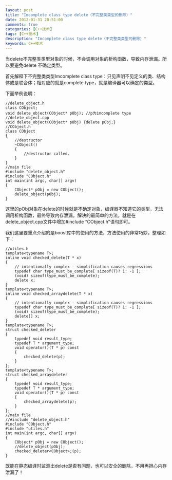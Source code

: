 ```yaml
---
layout: post
title: "Imcomplete class type delete（不完整类类型的删除）"
date: 2012-01-31 20:51:00
comments: true
categories: [C++技术]
tags: [C++技术]
description: "Imcomplete class type delete（不完整类类型的删除）"
keywords: C++技术
---
```


当delete不完整类类型对象的时候，不会调用对象的析构函数，导致内存泄漏。所以要避免delete 不确定类型。

首先解释下不完整类类型Imcomplete class type：只见声明不见定义的类、结构体或是联合体；相对应的就是complete type，就是编译器可以确定的类型。

下面举例说明：

```
//delete_object.h
class CObject;
void delete_object(CObject* pObj); //p为imcomplete type
//delete_object.cpp
void delete_object(CObject* pObj) {delete pObj;}
//CObject.h
class CObject
{
    //destructor
    ~CObject()
    {
        //destructor called.
    }
}
//main file
#include "delete_object.h"
#include "CObject.h"
int main(int argc, char[] argv)
{
    CObject* pObj = new CObject();
    delete_object(pObj);
}

```

这里的pObj对象在delete的时候就是不确定对象，编译器不知道它的类型，无法调用析构函数，最终导致内存泄漏。解决的最简单的方法，就是在delete_object.cpp文件中增加#include “CObject.h”语句即可。

我们这里要重点介绍的是boost库中的使用的方法，方法使用的非常巧妙。整理如下：
```
//utiles.h
template<typename T>;
inline void checked_delete(T * x)
{
    // intentionally complex - simplification causes regressions
    typedef char type_must_be_complete[ sizeof(T)? 1: -1 ];
    (void) sizeof(type_must_be_complete);
    delete x;
}
template<typename T>;
inline void checked_arraydelete(T * x)
{
    // intentionally complex - simplification causes regressions
    typedef char type_must_be_complete[ sizeof(T)? 1: -1 ];
    (void) sizeof(type_must_be_complete);
    delete[] x;
}
template<typename T>;
struct checked_deleter
{
    typedef void result_type;
    typedef T * argument_type;
    void operator()(T * p) const
    {
        checked_delete(p);
    }
};
template<typename T>;
struct checked_arraydeleter
{
    typedef void result_type;
    typedef T * argument_type;
    void operator()(T * p) const
    {
        checked_arraydelete(p);
    }
};
//main file
//#include "delete_object.h"
#include "CObject.h"
#include "utiles.h"
int main(int argc, char[] argv)
{
    CObject* pObj = new CObject();
    //delete_object(pObj);
    checked_deleter<CObject>;(p);
}
```

既能在静态编译时监测出delete是否有问题，也可以安全的删除，不用再担心内存泄漏了！
